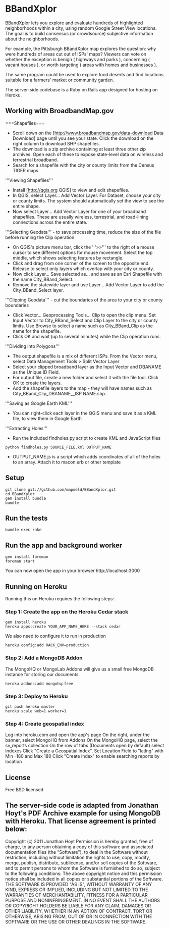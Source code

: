 # BBandXplor
BBandXplor lets you explore and evaluate hundreds of highlighted neighborhoods within a city, using random Google Street View locations.
The goal is to build consensus (or crowdsource) subjective information about the neighborhoods.

For example, the Pittsburgh BBandXplor map explores the question: why were hundreds of areas cut out of ISPs' maps?
Viewers can vote on whether the exception is benign ( highways and parks ), concerning ( vacant houses ), or worth targeting ( areas with homes and businesses ).

The same program could be used to explore food deserts and find locations suitable for a farmers' market or community garden.

The server-side codebase is a Ruby on Rails app designed for hosting on Heroku.

## Working with BroadbandMap.gov

===Shapefiles===
* Scroll down on the [http://www.broadbandmap.gov/data-download Data Download] page until you see your state.  Click the download on the right column to download SHP shapefiles.
* The download is a zip archive containing at least three other zip archives. Open each of these to expose state-level data on wireless and terrestrial broadband.
* Search for a shapefile with the city or county limits from the Census TIGER maps

'''Viewing Shapefiles'''
* Install [http://qgis.org QGIS] to view and edit shapefiles.
* In QGIS, select Layer... Add Vector Layer.  For Dataset, choose your city or county limits. The system should automatically set the view to see the entire shape.
* Now select Layer... Add Vector Layer for one of your broadband shapefiles. These are usually wireless, terrestrial, and road-lining connections across the entire state.

'''Selecting Geodata''' - to save processing time, reduce the size of the file before running the Clip operation.
* On QGIS's picture menu bar, click the '''>>''' to the right of a mouse cursor to see different options for mouse movement. Select the top middle, which shows selecting features by rectangle.
* Click and drag from one corner of the screen to the opposite end. Release to select only layers which overlap with your city or county.
* Now click Layer... Save selected as... and save as an Esri Shapefile with the name City_BBand_Select.
* Remove the statewide layer and use Layer... Add Vector Layer to add the City_BBand_Select layer.

'''Clipping Geodata''' - cut the boundaries of the area to your city or county boundaries
* Click Vector... Geoprocessing Tools... Clip to open the clip menu. Set Input Vector to City_BBand_Select and Clip Layer to the city or county limits.  Use Browse to select a name such as City_BBand_Clip as the name for the shapefile.
* Click OK and wait (up to several minutes) while the Clip operation runs.

'''Dividing into Polygons'''
* The output shapefile is a mix of different ISPs. From the Vector menu, select Data Management Tools > Split Vector Layer
* Select your clipped broadband layer as the Input Vector and DBANAME as the Unique ID Field.
* For output file, create a new folder and select it with the file tool. Click OK to create the layers.
* Add the shapefile layers to the map - they will have names such as City_BBand_Clip_DBANAME__ISP NAME.shp.

'''Saving as Google Earth KML'''
* You can right-click each layer in the QGIS menu and save it as a KML file, to view them in Google Earth

'''Extracting Holes'''
* Run the included findholes.py script to create KML and JavaScript files

<code>python findholes.py SOURCE_FILE.kml OUTPUT_NAME</code>

* OUTPUT_NAME.js is a script which adds coordinates of all of the holes to an array. Attach it to macon.erb or other template


## Setup

    git clone git://github.com/mapmeld/BBandXplor.git
    cd BBandXplor
    gem install bundle
    bundle

## Run the tests

    bundle exec rake

## Run the app and background worker

    gem install foreman
    foreman start

You can now open the app in your browser http://localhost:3000

## Running on Heroku

Running this on Heroku requires the following steps:

### Step 1: Create the app on the Heroku Cedar stack

    gem install heroku
    heroku apps:create YOUR_APP_NAME_HERE --stack cedar

We also need to configure it to run in production

    heroku config:add RACK_ENV=production

### Step 2: Add a MongoDB Addon

The MongoHQ or MongoLab Addons will give us a small free MongoDB instance for storing our documents.

    heroku addons:add mongohq:free

### Step 3: Deploy to Heroku

    git push heroku master
    heroku scale web=1 worker=1

### Step 4: Create geospatial index

Log into heroku.com and open the app's page
On the right, under the banner, select MongoHQ from Addons
On the MongoHQ page, select the sv_reports collection
On the row of tabs (Documents open by default) select Indexes
Click "Create a Geospatial Index". Set Location Field to "latlng" with Min -180 and Max 180
Click "Create Index" to enable searching reports by location

## License
Free BSD licensed

The server-side code is adapted from Jonathan Hoyt's PDF Archive example for using MongoDB with Heroku.
That license agreement is printed below:
---
Copyright (c) 2011 Jonathan Hoyt
Permission is hereby granted, free of charge, to any person obtaining a copy of this software and associated documentation files (the "Software"), to deal in the Software without restriction, including without limitation the rights to use, copy, modify, merge, publish, distribute, sublicense, and/or sell copies of the Software, and to permit persons to whom the Software is furnished to do so, subject to the following conditions:
The above copyright notice and this permission notice shall be included in all copies or substantial portions of the Software.
THE SOFTWARE IS PROVIDED "AS IS", WITHOUT WARRANTY OF ANY KIND, EXPRESS OR IMPLIED, INCLUDING BUT NOT LIMITED TO THE WARRANTIES OF MERCHANTABILITY, FITNESS FOR A PARTICULAR PURPOSE AND NONINFRINGEMENT. IN NO EVENT SHALL THE AUTHORS OR COPYRIGHT HOLDERS BE LIABLE FOR ANY CLAIM, DAMAGES OR OTHER LIABILITY, WHETHER IN AN ACTION OF CONTRACT, TORT OR OTHERWISE, ARISING FROM, OUT OF OR IN CONNECTION WITH THE SOFTWARE OR THE USE OR OTHER DEALINGS IN THE SOFTWARE.
